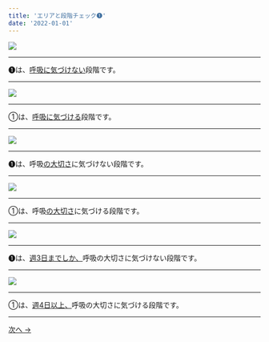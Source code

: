 ```yaml
---
title: 'エリアと段階チェック➊'
date: '2022-01-01'
---
```

![](/images/01_1.jpg)
***
➊は、[呼吸に気づけない]()段階です。  
***
![](/images/01_2.jpg)
***
①は、[呼吸に気づける]()段階です。
***
![](/images/01_1.jpg)
***

➊は、呼吸[の大切さ]()に気づけない段階です。   
***
![](/images/01_2.jpg)
***
①は、呼吸[の大切さ]()に気づける段階です。
***
![](/images/01_1.jpg)
***

➊は、[週3日までしか、]()呼吸の大切さに気づけない段階です。  
***
![](/images/01_2.jpg)
***
①は、[週4日以上、]()呼吸の大切さに気づける段階です。
***
[ 次へ → ](/posts/0-1122)
